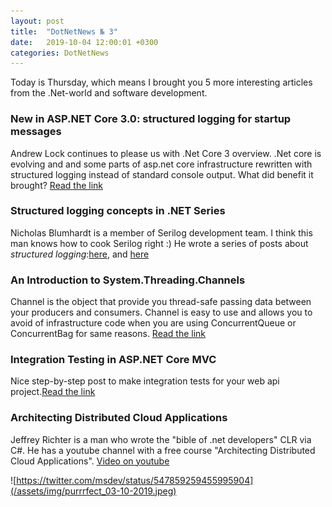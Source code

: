 ```yaml
---
layout: post
title:  "DotNetNews № 3"
date:   2019-10-04 12:00:01 +0300
categories: DotNetNews
---
```


Today is Thursday, which means I brought you 5 more interesting articles from the .Net-world and software development.

### New in ASP.NET Core 3.0: structured logging for startup messages

Andrew Lock continues to please us with .Net Core 3 overview.
.Net core is evolving and and some parts of asp.net core infrastructure rewritten with structured logging instead of standard console output. What did benefit it brought? [Read the link](https://andrewlock.net/new-in-aspnetcore-3-structured-logging-for-startup-messages/)

### Structured logging concepts in .NET Series

Nicholas Blumhardt is a member of Serilog development team. I think this man knows how to cook Serilog right :)
He wrote a series of posts about *structured logging*:[here](https://nblumhardt.com/2016/06/structured-logging-concepts-in-net-series-1/), and [here](https://nblumhardt.com/2019/06/selective-enrichment/)

### An Introduction to System.Threading.Channels

Channel is the object that provide you thread-safe passing data between your producers and consumers. Channel is easy to use and allows you to avoid of infrastructure code when you are using ConcurrentQueue or ConcurrentBag for same reasons. [Read the link](https://www.stevejgordon.co.uk/an-introduction-to-system-threading-channels)

### Integration Testing in ASP.NET Core MVC

Nice step-by-step post to make integration tests for your web api project.[Read the link](https://code-maze.com/integration-testing-asp-net-core-mvc/)

### Architecting Distributed Cloud Applications

Jeffrey Richter is a man who wrote the "bible of .net developers" CLR via C#. He has a youtube channel with a free course "Architecting Distributed Cloud Applications".
[Video on youtube](https://www.youtube.com/watch?v=xJMbkZvuVO0&list=PL9XzOCngAkqs0Q8ZRdafnSYExKQurZrBY)

![https://twitter.com/msdev/status/547859259455995904](/assets/img/purrrfect_03-10-2019.jpeg)
